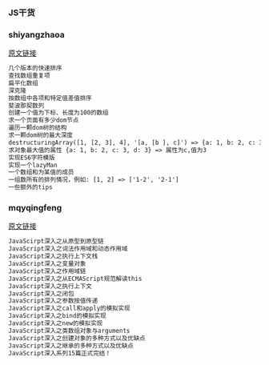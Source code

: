 ### JS干货

### shiyangzhaoa
[原文链接](https://github.com/shiyangzhaoa/easy-tips)  
```html
几个版本的快速排序
查找数组重复项
扁平化数组
深克隆
按数组中各项和特定值差值排序
斐波那契数列
创建一个值为下标、长度为100的数组
求一个页面有多少dom节点
遍历一颗dom树的结构
求一颗dom树的最大深度
destructuringArray([1, [2, 3], 4], '[a, [b ], c]') => {a: 1, b: 2, c: 3}, 无意中看到的，听说是阿里的面试题？
求对象最大值的属性 {a: 1, b: 2, c: 3, d: 3} => 属性为c,值为3
实现ES6字符模版
实现一个lazyMan
一个数组和为某值的成员
一组数所有的排列情况，例如: [1, 2] => ['1-2', '2-1']
一些额外的tips
```
### mqyqingfeng
[原文链接](https://github.com/mqyqingfeng/Blog)  
```html
JavaScirpt深入之从原型到原型链
JavaScript深入之词法作用域和动态作用域
JavaScript深入之执行上下文栈
JavaScript深入之变量对象
JavaScript深入之作用域链
JavaScript深入之从ECMAScript规范解读this
JavaScript深入之执行上下文
JavaScript深入之闭包
JavaScript深入之参数按值传递
JavaScript深入之call和apply的模拟实现
JavaScript深入之bind的模拟实现
JavaScript深入之new的模拟实现
JavaScript深入之类数组对象与arguments
JavaScript深入之创建对象的多种方式以及优缺点
JavaScript深入之继承的多种方式以及优缺点
JavaScript深入系列15篇正式完结！
```